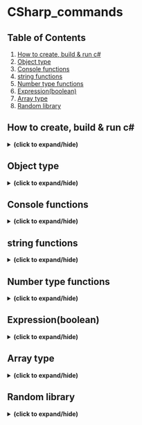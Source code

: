 # CSharp_commands

## Table of Contents
1. [How to create, build & run c#](#how_to_run)
2. [Object type](#object_type)
3. [Console functions](#console_functions)
4. [string functions](#string_functions)
5. [Number type functions](#number_functions)
6. [Expression(boolean)](#expression)
7. [Array type](#array)
8. [Random library](#random)

<a id="how_to_run"></a>
## How to create, build & run c#
<details close>
<summary><b>(click to expand/hide)</b></summary>
<!-- MarkdownTOC -->

1. make sure to have .NET SDK install
   - visit this [link for more detail](https://learn.microsoft.com/en-us/training/modules/install-configure-visual-studio-code/6-exercise-install-dotnet).
2. make sure to have c# extension install in vs code
   - visit this [link for more detail](https://learn.microsoft.com/en-us/training/modules/install-configure-visual-studio-code/5-exercise-configure-visual-studio-code).
3. create c# project
   - in Terminal run:
   ```c#
   dotnet new console -o ./CsharpProjects/TestProject
   ```
4. build c# project
   - first make sure terminal path located in the project folder, then run:
   ```c#
   dotnet build
   ```
5. run c# project
   - first make sure terminal path located in the project folder and has done step 4, then run:
   ```c#
   dotnet run
   ```

<!-- /MarkdownTOC -->
</details>

<a id="object_type"></a>
## Object type
<details close>
<summary><b>(click to expand/hide)</b></summary>
<!-- MarkdownTOC -->
   
- **int** (4 bytes : -2,147,483,648 to 2,147,483,647)
- **long** (8 bytes : -9,223,372,036,854,775,808 to 9,223,372,036,854,775,807)
- **float** (4 bytes : 6 to 7 decimal digits)
- **double** (8 bytes : 15 decimal digits)
- **bool** (1 bit : true/false)
- **char** (2 bytes : character/letter)
- **string** (2 bytes per character)
- **var** (implicitly typed local variable - Must be initialize)

### integral types
- signed integral types
  ```c#
   Console.WriteLine("Signed integral types:");
   Console.WriteLine($"sbyte  : {sbyte.MinValue} to {sbyte.MaxValue}");
   Console.WriteLine($"short  : {short.MinValue} to {short.MaxValue}");
   Console.WriteLine($"int    : {int.MinValue} to {int.MaxValue}");
   Console.WriteLine($"long   : {long.MinValue} to {long.MaxValue}");

   Console.WriteLine("");
   Console.WriteLine("Floating point types:");
   Console.WriteLine($"float  : {float.MinValue} to {float.MaxValue} (with ~6-9 digits of precision)");
   Console.WriteLine($"double : {double.MinValue} to {double.MaxValue} (with ~15-17 digits of precision)");
   Console.WriteLine($"decimal: {decimal.MinValue} to {decimal.MaxValue} (with 28-29 digits of precision)");
   ```
   ```
   Signed integral types:
   sbyte  : -128 to 127
   short  : -32768 to 32767
   int    : -2147483648 to 2147483647
   long   : -9223372036854775808 to 9223372036854775807

   Floating point types:
   float  : -3.402823E+38 to 3.402823E+38 (with ~6-9 digits of precision)
   double : -1.79769313486232E+308 to 1.79769313486232E+308 (with ~15-17 digits of precision)
   decimal: -79228162514264337593543950335 to 79228162514264337593543950335 (with 28-29 digits of precision)
   ```
- unsigned integral types
  ```c#
   Console.WriteLine("");
   Console.WriteLine("Unsigned integral types:");
   
   Console.WriteLine($"byte   : {byte.MinValue} to {byte.MaxValue}");
   Console.WriteLine($"ushort : {ushort.MinValue} to {ushort.MaxValue}");
   Console.WriteLine($"uint   : {uint.MinValue} to {uint.MaxValue}");
   Console.WriteLine($"ulong  : {ulong.MinValue} to {ulong.MaxValue}");
  ```
  ```output
   Unsigned integral types:
   byte   : 0 to 255
   ushort : 0 to 65535
   uint   : 0 to 4294967295
   ulong  : 0 to 18446744073709551615
  ```

<!-- /MarkdownTOC -->
</details>

<a id="console_functions"></a>
## Console functions
<details close>
<summary><b>(click to expand/hide)</b></summary>
<!-- MarkdownTOC -->
 
- console print new line
  ```c#
    Console.WriteLine("Hello World!");
    Console.WriteLine('H');
    Console.WriteLine(123);
  ```
- console print
  ```c#
    Console.Write("Hello World!");
  ```
- other
  ```c#
    Console.WriteLine("Hello" + " " + "World!");
  ```

<!-- /MarkdownTOC -->
</details>

<a id="string_functions"></a>
## string functions
<details close>
<summary><b>(click to expand/hide)</b></summary>
<!-- MarkdownTOC -->

### escape sequences
- ```c#
    Console.WriteLine("Hello\nWorld!"); // add new line
    Console.WriteLine("Hello\tWorld!"); // add tab
    Console.WriteLine("Hello \"World\"!"); // add "
    Console.WriteLine("c:\\source\\repos"); // add \
    Console.WriteLine(@"    c:\source\repos    
        (this is where your code goes)"); // @(verbatim) keep all whitespace and character without need of escape backslash
    Console.WriteLine("\u3053\u3093\u306B\u3061\u306F World!"); // unicode escape character
  ```
### interpolation
- string interpolation
  ```c#
    string message = greeting + " " + firstName + "!";
    // is same as
    string message = $"{greeting} {firstName}!";
  ```
- string interpolation and verbatim
  ```c#
    string projectName = "First-Project";
    Console.WriteLine($@"C:\Output\{projectName}\Data");
  ```

### Contains function
- check if a string contains a substring
  ```c#
   string pangram = "The quick brown fox jumps over the lazy dog.";
   Console.WriteLine(pangram.Contains("fox")); // True
   Console.WriteLine(pangram.Contains("cow")); // False
  ```
<!-- /MarkdownTOC -->
</details>

<a id="number_functions"></a>
## Number type functions
<details close>
<summary><b>(click to expand/hide)</b></summary>
<!-- MarkdownTOC -->
   
### integer
- math operations
  ```c#
   int sum = 7 + 5; // 12
   sum += 5; // 17
   sum ++; // 18
   sum --; // 17
   sum -= 5; // 12
   sum = sum + 10; // 22
   int difference = 7 - 5; // 2
   int product = 7 * 5; // 35
   int quotient = 7 / 5; // 1
  ```
- modulus
  ```c#
   int a = 200 % 5; // 0
   int b = 7 % 5; // 2
  ```
### decimal
- decimal quotient
  ```c#
    decimal decimalQuotient = 7.0m / 5; // 1.4
  ```
  
<!-- /MarkdownTOC -->
</details>

<a id="expression"></a>
## Expression(boolean)
<details close>
<summary><b>(click to expand/hide)</b></summary>
<!-- MarkdownTOC -->
 
- basics
  ```c#
   Console.WriteLine("a" != "a"); // False
   Console.WriteLine("a" != "A"); // True
   Console.WriteLine(1 != 2); // True
   string myValue = "a";
   Console.WriteLine(myValue != "a"); // False
  ```
  ```c#
   Console.WriteLine(1 > 2); // False
   Console.WriteLine(1 < 2); // True
   Console.WriteLine(1 >= 1); // True
   Console.WriteLine(1 <= 1); // True
  ```
### Conditional operator
- ```c#
   <evaluate this condition> ? <if condition is true, return this value: <if condition is false, return this value>
  ```
- example
  ```c#
   int saleAmount = 1001;
   int discount = saleAmount > 1000 ? 100 : 50;
   Console.WriteLine($"Discount: {discount}"); // Discount: 100
  ```
  
<!-- /MarkdownTOC -->
</details>


<a id="array"></a>
## Array type
<details close>
<summary><b>(click to expand/hide)</b></summary>
<!-- MarkdownTOC -->

```c#
int[] array = new int[10];
array[0] = 1;
array[1] = 10;
string[] fraudulentOrderIDs = new string[3];
```
 
<!-- /MarkdownTOC -->
</details>

<a id="random"></a>
## Random library
<details close>
<summary><b>(click to expand/hide)</b></summary>
<!-- MarkdownTOC -->

```c#
Random dice = new Random();
int roll = dice.Next(1, 7); // limit number from 1 - 6 ( [1, 7) )
int roll1 = dice.Next(); // limit number from 0 - 2,147,483,647(int max) ( [0, int max) )
int roll2 = dice.Next(101); // limit number from 0 - 100 ( [0, 101) )
int roll3 = dice.Next(50, 101); // limit number from 50 - 100 ( [50, 100) )

Console.WriteLine(roll);  // 5
Console.WriteLine($"First roll: {roll1}"); // 342585470
Console.WriteLine($"Second roll: {roll2}"); // 43 
Console.WriteLine($"Third roll: {roll3}"); // 89
```
 
<!-- /MarkdownTOC -->
</details>
